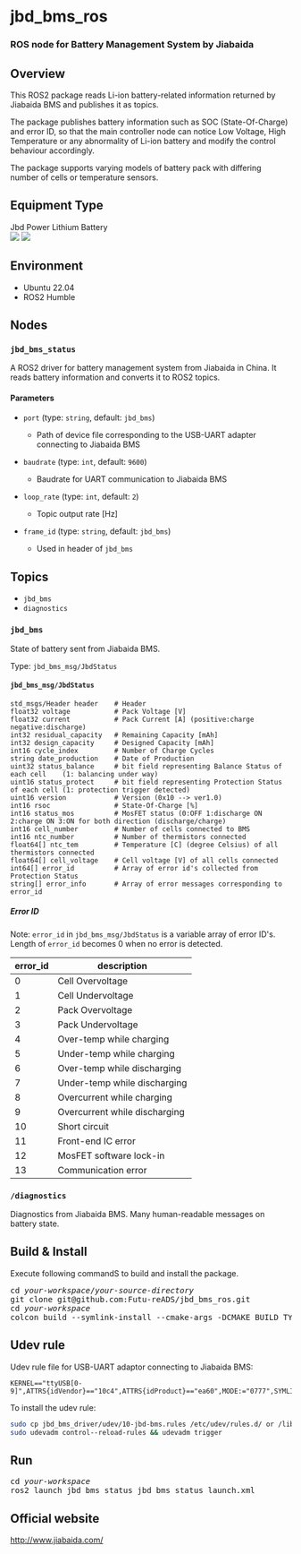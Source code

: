 # jbd\_bms\_ros

### ROS node for Battery Management System by Jiabaida

## Overview

This ROS2 package reads Li-ion battery-related information returned by Jiabaida BMS and publishes it as topics.

The package publishes battery information such as SOC (State-Of-Charge) and error ID,
so that the main controller node can notice Low Voltage, High Temperature or any abnormality of Li-ion battery
and modify the control behaviour accordingly.

The package supports varying models of battery pack with differing number of cells or temperature sensors.


## Equipment Type

Jbd Power Lithium Battery\
![](https://github.com/I-Quotient-Robotics/jbd_bms_ros/blob/master/type_pic/144283718.jpg)
![](https://github.com/I-Quotient-Robotics/jbd_bms_ros/blob/master/type_pic/60348685.jpg)

## Environment

- Ubuntu 22.04
- ROS2 Humble

## Nodes

### `jbd_bms_status`

A ROS2 driver for battery management system from Jiabaida in China. It reads battery information and converts it to ROS2 topics.

#### Parameters

- `port` (type: `string`, default: `jbd_bms`)
    - Path of device file corresponding to the USB-UART adapter connecting to Jiabaida BMS

- `baudrate` (type: `int`, default: `9600`)
    - Baudrate for UART communication to Jiabaida BMS

- `loop_rate` (type: `int`, default: `2`)
    - Topic output rate [Hz]

- `frame_id` (type: `string`, default: `jbd_bms`)
    - Used in header of `jbd_bms`

## Topics

- `jbd_bms`
- `diagnostics`


###  `jbd_bms`

State of battery sent from Jiabaida BMS.

Type: `jbd_bms_msg/JbdStatus`

#### `jbd_bms_msg/JbdStatus`

```
std_msgs/Header header    # Header
float32 voltage           # Pack Voltage [V]
float32 current           # Pack Current [A] (positive:charge negative:discharge)
int32 residual_capacity   # Remaining Capacity [mAh]
int32 design_capacity     # Designed Capacity [mAh]
int16 cycle_index         # Number of Charge Cycles
string date_production    # Date of Production
uint32 status_balance     # bit field representing Balance Status of each cell    (1: balancing under way)
uint16 status_protect     # bit field representing Protection Status of each cell (1: protection trigger detected)
uint16 version            # Version (0x10 --> ver1.0)
int16 rsoc                # State-Of-Charge [%]
int16 status_mos          # MosFET status (0:OFF 1:discharge ON 2:charge ON 3:ON for both direction (discharge/charge)
int16 cell_number         # Number of cells connected to BMS
int16 ntc_number          # Number of thermistors connected
float64[] ntc_tem         # Temperature [C] (degree Celsius) of all thermistors connected
float64[] cell_voltage    # Cell voltage [V] of all cells connected
int64[] error_id          # Array of error id's collected from Protection Status
string[] error_info       # Array of error messages corresponding to error_id
```

##### Error ID

Note: `error_id` in `jbd_bms_msg/JbdStatus` is a variable array of error ID's. Length of `error_id` becomes 0 when no error is detected.

| error_id | description               |
|----------|------------------------------|
| 0        | Cell Overvoltage             |
| 1        | Cell Undervoltage            |
| 2        | Pack Overvoltage             |
| 3        | Pack Undervoltage            |
| 4        | Over-temp while charging     |
| 5        | Under-temp while charging    |
| 6        | Over-temp while discharging  |
| 7        | Under-temp while discharging |
| 8        | Overcurrent while charging   |
| 9        | Overcurrent while discharging|
| 10       | Short circuit                |
| 11       | Front-end IC error           |
| 12       | MosFET software lock-in      |
| 13       | Communication error          |



### `/diagnostics`

Diagnostics from Jiabaida BMS. Many human-readable messages on battery state.


## Build & Install

Execute following commandS to build and install the package.

<pre>
cd <i>your-workspace</i>/<i>your-source-directory</i>
git clone git@github.com:Futu-reADS/jbd_bms_ros.git
cd <i>your-workspace</i>
colcon build --symlink-install --cmake-args -DCMAKE_BUILD_TYPE=Release
</pre>

## Udev rule

Udev rule file for USB-UART adaptor connecting to Jiabaida BMS:

```
KERNEL=="ttyUSB[0-9]",ATTRS{idVendor}=="10c4",ATTRS{idProduct}=="ea60",MODE:="0777",SYMLINK+="jbd_bms"
```

To install the udev rule:

```bash
sudo cp jbd_bms_driver/udev/10-jbd-bms.rules /etc/udev/rules.d/ or /lib/udec/rules.d
sudo udevadm control--reload-rules && udevadm trigger
```

## Run


<pre>
cd <i>your-workspace</i>
ros2 launch jbd_bms_status jbd_bms_status_launch.xml
</pre>


## Official website
http://www.jiabaida.com/

